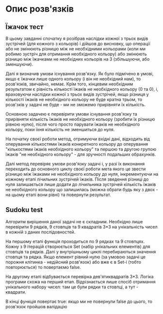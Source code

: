 # Опис розв'язків

## Їжачок тест

В цьому завданні спочатку я розібрав наслідки кожної з трьох видів зустрічей (для кожного з кольорів) і дійшов до висновку, що операції або не змінюють різницю між не необхідними кольорами (коли ми робимо зустріч для отримання необхідного кольору) або змінюють різницю між їжачками не необхідних кольорів на 3 (збільшуючи, або зменшуючи).

Далі я визначив умови існування розв'язку. Як було підмічено в умові, якщо є їжачки лише одного кольору (і він не необхідний нам), то розв'язків, звичайно, немає. Крім того, кінцевим необхідним результатом є рівність кількості їжаків не необхідного кольору (0 та 0), і, враховуючи наслідки кожної з трьох видів зустрічей, якщо різниця у кількості їжаків не необхідного кольору не буде кратна трьом, то розв'зків у задачі не буде - ми не зможемо прирівняти їх кількість.

Основною задачею є перевірити умови існування розв'язку та прирівняти кількість їжаків не необхідного кольору (зробити їх різницю рівною нулю), після чого просто парувати їжаків не необхідного кольору, поки їхня кількість не зменшиться до нуля.

На початку своєї роботи метод, отримуючи вхідні дані, відходить від оперування кількостями їжаків конкретного кольору до оперування "кількостями їжаків необхідного кольору" та першою та другою групою їжаків "не необхідного кольору" - для зручності подальших обрахунків.

Далі метод перевіряє умови розв'язку задачі і, у разі їх виконання переходить до основного циклу своєї роботи мета якого це звести різницю між їжаками не необхідного кольору до нуля, інкрементуючи на кожному етапі лічильних зустрічей їжаків. Після зведення різниці до нуля залишається лише додати до лічильника зустрічей кількість їжаків не необхідного кольору що залишилась (можна обрати будь яку з двох - на цьому етапі вони рівні) та повернути результат.

## Sudoku test

Алгоритм вирішення даної задачі не є складним. Необхідно лише перевірити 9 рядків, 9 стовпців та 9 квадратів 3*3 на унікальність чисел в кожній з даних послідовностей. 

На першому етапі функція проходиться по 9 рядках та 9 стовпцях. Кожну з 9 ітерацій створюється Set (набір унікальних елементів) для стовпців та рядків. Далі у внутрішньому циклі перебираються значення стовпця та рядка. Якщо елемент рівний нулю (за умовою задачі це порожня клітинка - недійсний розв'язок) або вже є в Set-і (тобто повторюється) то повертаємо false.

На другому етапі відбувається перевірка дев'ятиквадратів 3*3. Логіка програми схожа на перший етап. Відрізнається лише спосіб отримання унікального набору чисел: там це були рядки та стовпці, а тут - квадрати.

В кінці функція повертає true: якщо ми не повернули false до цього, то розв'язок пройшов валідацію
